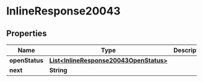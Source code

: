 

# InlineResponse20043


## Properties

Name | Type | Description | Notes
------------ | ------------- | ------------- | -------------
**openStatus** | [**List&lt;InlineResponse20043OpenStatus&gt;**](InlineResponse20043OpenStatus.md) |  |  [optional]
**next** | **String** |  |  [optional]



